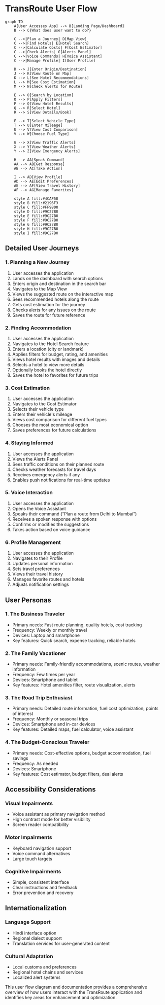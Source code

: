 # TransRoute User Flow

```mermaid
graph TD
    A[User Accesses App] --> B[Landing Page/Dashboard]
    B --> C{What does user want to do?}
    
    C -->|Plan a Journey| D[Map View]
    C -->|Find Hotels| E[Hotel Search]
    C -->|Calculate Costs| F[Cost Estimator]
    C -->|Check Alerts| G[Alerts Panel]
    C -->|Voice Commands| H[Voice Assistant]
    C -->|Manage Profile| I[User Profile]
    
    D --> J[Enter Origin/Destination]
    J --> K[View Route on Map]
    K --> L[See Hotel Recommendations]
    L --> M[See Cost Estimation]
    M --> N[Check Alerts for Route]
    
    E --> O[Search by Location]
    O --> P[Apply Filters]
    P --> Q[View Hotel Results]
    Q --> R[Select Hotel]
    R --> S[View Details/Book]
    
    F --> T[Select Vehicle Type]
    T --> U[Enter Mileage]
    U --> V[View Cost Comparison]
    V --> W[Choose Fuel Type]
    
    G --> X[View Traffic Alerts]
    X --> Y[View Weather Alerts]
    Y --> Z[View Emergency Alerts]
    
    H --> AA[Speak Command]
    AA --> AB[Get Response]
    AB --> AC[Take Action]
    
    I --> AD[View Profile]
    AD --> AE[Edit Preferences]
    AE --> AF[View Travel History]
    AF --> AG[Manage Favorites]
    
    style A fill:#4CAF50
    style B fill:#2196F3
    style C fill:#FF9800
    style D fill:#9C27B0
    style E fill:#9C27B0
    style F fill:#9C27B0
    style G fill:#9C27B0
    style H fill:#9C27B0
    style I fill:#9C27B0
```

## Detailed User Journeys

### 1. Planning a New Journey
1. User accesses the application
2. Lands on the dashboard with search options
3. Enters origin and destination in the search bar
4. Navigates to the Map View
5. Views the suggested route on the interactive map
6. Sees recommended hotels along the route
7. Gets cost estimation for the journey
8. Checks alerts for any issues on the route
9. Saves the route for future reference

### 2. Finding Accommodation
1. User accesses the application
2. Navigates to the Hotel Search feature
3. Enters a location (city or landmark)
4. Applies filters for budget, rating, and amenities
5. Views hotel results with images and details
6. Selects a hotel to view more details
7. Optionally books the hotel directly
8. Saves the hotel to favorites for future trips

### 3. Cost Estimation
1. User accesses the application
2. Navigates to the Cost Estimator
3. Selects their vehicle type
4. Enters their vehicle's mileage
5. Views cost comparison for different fuel types
6. Chooses the most economical option
7. Saves preferences for future calculations

### 4. Staying Informed
1. User accesses the application
2. Views the Alerts Panel
3. Sees traffic conditions on their planned route
4. Checks weather forecasts for travel days
5. Receives emergency alerts if any
6. Enables push notifications for real-time updates

### 5. Voice Interaction
1. User accesses the application
2. Opens the Voice Assistant
3. Speaks their command ("Plan a route from Delhi to Mumbai")
4. Receives a spoken response with options
5. Confirms or modifies the suggestions
6. Takes action based on voice guidance

### 6. Profile Management
1. User accesses the application
2. Navigates to their Profile
3. Updates personal information
4. Sets travel preferences
5. Views their travel history
6. Manages favorite routes and hotels
7. Adjusts notification settings

## User Personas

### 1. The Business Traveler
- Primary needs: Fast route planning, quality hotels, cost tracking
- Frequency: Weekly or monthly travel
- Devices: Laptop and smartphone
- Key features: Quick search, expense tracking, reliable hotels

### 2. The Family Vacationer
- Primary needs: Family-friendly accommodations, scenic routes, weather information
- Frequency: Few times per year
- Devices: Smartphone and tablet
- Key features: Hotel amenities filter, route visualization, alerts

### 3. The Road Trip Enthusiast
- Primary needs: Detailed route information, fuel cost optimization, points of interest
- Frequency: Monthly or seasonal trips
- Devices: Smartphone and in-car devices
- Key features: Detailed maps, fuel calculator, voice assistant

### 4. The Budget-Conscious Traveler
- Primary needs: Cost-effective options, budget accommodation, fuel savings
- Frequency: As needed
- Devices: Smartphone
- Key features: Cost estimator, budget filters, deal alerts

## Accessibility Considerations

### Visual Impairments
- Voice assistant as primary navigation method
- High contrast mode for better visibility
- Screen reader compatibility

### Motor Impairments
- Keyboard navigation support
- Voice command alternatives
- Large touch targets

### Cognitive Impairments
- Simple, consistent interface
- Clear instructions and feedback
- Error prevention and recovery

## Internationalization

### Language Support
- Hindi interface option
- Regional dialect support
- Translation services for user-generated content

### Cultural Adaptation
- Local customs and preferences
- Regional hotel chains and services
- Localized alert systems

This user flow diagram and documentation provides a comprehensive overview of how users interact with the TransRoute application and identifies key areas for enhancement and optimization.